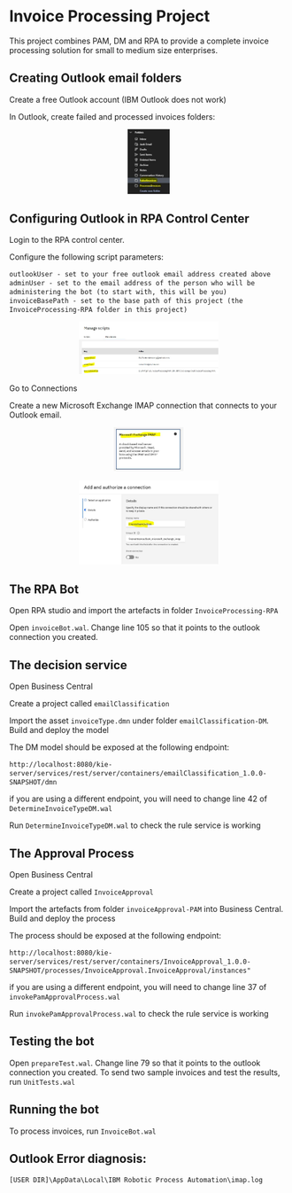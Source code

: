 # Invoice Processing Project

This project combines PAM, DM and RPA to provide a complete invoice processing solution for small to medium size enterprises.

## Creating Outlook email folders

Create a free Outlook account (IBM Outlook does not work)

In Outlook, create failed and processed invoices folders:
 
 <p align="center"><img width=15% height=15% src="images/outlookfolders.jpg"></p>

## Configuring Outlook in RPA Control Center

Login to the RPA control center. 

Configure the following script parameters:

```
outlookUser - set to your free outlook email address created above
adminUser - set to the email address of the person who will be administering the bot (to start with, this will be you)
invoiceBasePath - set to the base path of this project (the InvoiceProcessing-RPA folder in this project)
```

 <p align="center"><img width=50% height=50% src="images/scriptParams.jpg"></p>

Go to Connections 

Create a new Microsoft Exchange IMAP connection that connects to your Outlook email.   

 <p align="center"><img width=25% height=25% src="images/ImapConnection.jpg"></p>

  <p align="center"><img width=50% height=50% src="images/ImapConnectionName.jpg"></p>

## The RPA Bot

Open RPA studio and import the artefacts in folder ```InvoiceProcessing-RPA```

Open ```invoiceBot.wal```. Change line 105 so that it points to the outlook connection you created.

##  The decision service

Open Business Central

Create a project called ```emailClassification```

Import the asset ```invoiceType.dmn```  under folder ```emailClassification-DM```. Build and deploy the model

The DM model should be exposed at the following endpoint:

```
http://localhost:8080/kie-server/services/rest/server/containers/emailClassification_1.0.0-SNAPSHOT/dmn
```

if you are using a different endpoint, you will need to change line 42 of ```DetermineInvoiceTypeDM.wal```

Run ```DetermineInvoiceTypeDM.wal``` to check  the rule service is working

## The Approval Process

Open Business Central

Create a project called ```InvoiceApproval```

Import the artefacts from folder ```invoiceApproval-PAM``` into Business Central. Build and deploy the process

The process should be exposed at the following endpoint:

```
http://localhost:8080/kie-server/services/rest/server/containers/InvoiceApproval_1.0.0-SNAPSHOT/processes/InvoiceApproval.InvoiceApproval/instances"
```

if you are using a different endpoint, you will need to change line 37 of ```invokePamApprovalProcess.wal```

Run ```invokePamApprovalProcess.wal``` to check the rule service is working

## Testing the bot

Open ```prepareTest.wal```. Change line 79 so that it points to the outlook connection you created.
To send two sample invoices and test the results, run ```UnitTests.wal```

## Running the bot

To process invoices, run ```InvoiceBot.wal```

## Outlook Error diagnosis:
```
[USER DIR]\AppData\Local\IBM Robotic Process Automation\imap.log
```


